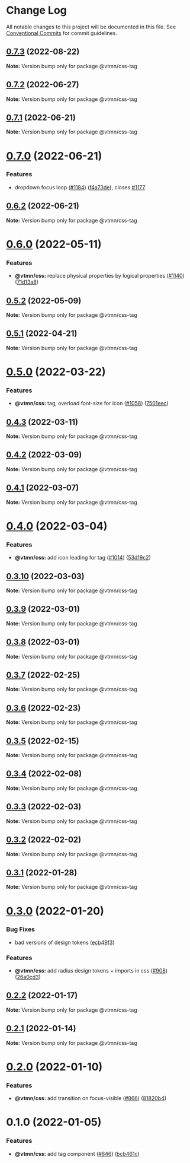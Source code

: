 # Change Log

All notable changes to this project will be documented in this file.
See [Conventional Commits](https://conventionalcommits.org) for commit guidelines.

## [0.7.3](https://github.com/Decathlon/vitamin-web/compare/@vtmn/css-tag@0.7.2...@vtmn/css-tag@0.7.3) (2022-08-22)

**Note:** Version bump only for package @vtmn/css-tag





## [0.7.2](https://github.com/Decathlon/vitamin-web/compare/@vtmn/css-tag@0.7.1...@vtmn/css-tag@0.7.2) (2022-06-27)

**Note:** Version bump only for package @vtmn/css-tag





## [0.7.1](https://github.com/Decathlon/vitamin-web/compare/@vtmn/css-tag@0.7.0...@vtmn/css-tag@0.7.1) (2022-06-21)

**Note:** Version bump only for package @vtmn/css-tag





# [0.7.0](https://github.com/Decathlon/vitamin-web/compare/@vtmn/css-tag@0.6.0...@vtmn/css-tag@0.7.0) (2022-06-21)


### Features

* dropdown focus loop ([#1184](https://github.com/Decathlon/vitamin-web/issues/1184)) ([f4a73de](https://github.com/Decathlon/vitamin-web/commit/f4a73de326af16a3e0265db87a21237ad7817b0d)), closes [#1177](https://github.com/Decathlon/vitamin-web/issues/1177)





## [0.6.2](https://github.com/Decathlon/vitamin-web/compare/@vtmn/css-tag@0.6.0...@vtmn/css-tag@0.6.2) (2022-06-21)

**Note:** Version bump only for package @vtmn/css-tag





# [0.6.0](https://github.com/Decathlon/vitamin-web/compare/@vtmn/css-tag@0.5.2...@vtmn/css-tag@0.6.0) (2022-05-11)


### Features

* **@vtmn/css:** replace physical properties by logical properties ([#1140](https://github.com/Decathlon/vitamin-web/issues/1140)) ([71d13a8](https://github.com/Decathlon/vitamin-web/commit/71d13a8163fec6e3fc3c29647fbeadf46071b6ee))





## [0.5.2](https://github.com/Decathlon/vitamin-web/compare/@vtmn/css-tag@0.5.1...@vtmn/css-tag@0.5.2) (2022-05-09)

**Note:** Version bump only for package @vtmn/css-tag





## [0.5.1](https://github.com/Decathlon/vitamin-web/compare/@vtmn/css-tag@0.5.0...@vtmn/css-tag@0.5.1) (2022-04-21)

**Note:** Version bump only for package @vtmn/css-tag





# [0.5.0](https://github.com/Decathlon/vitamin-web/compare/@vtmn/css-tag@0.4.3...@vtmn/css-tag@0.5.0) (2022-03-22)


### Features

* **@vtmn/css:** tag, overload font-size for icon ([#1058](https://github.com/Decathlon/vitamin-web/issues/1058)) ([7501eec](https://github.com/Decathlon/vitamin-web/commit/7501eec11e04a6266af6680be4dec0913e540671))





## [0.4.3](https://github.com/Decathlon/vitamin-web/compare/@vtmn/css-tag@0.4.2...@vtmn/css-tag@0.4.3) (2022-03-11)

**Note:** Version bump only for package @vtmn/css-tag





## [0.4.2](https://github.com/Decathlon/vitamin-web/compare/@vtmn/css-tag@0.4.1...@vtmn/css-tag@0.4.2) (2022-03-09)

**Note:** Version bump only for package @vtmn/css-tag





## [0.4.1](https://github.com/Decathlon/vitamin-web/compare/@vtmn/css-tag@0.4.0...@vtmn/css-tag@0.4.1) (2022-03-07)

**Note:** Version bump only for package @vtmn/css-tag





# [0.4.0](https://github.com/Decathlon/vitamin-web/compare/@vtmn/css-tag@0.3.10...@vtmn/css-tag@0.4.0) (2022-03-04)


### Features

* **@vtmn/css:** add icon leading for tag ([#1014](https://github.com/Decathlon/vitamin-web/issues/1014)) ([53d19c2](https://github.com/Decathlon/vitamin-web/commit/53d19c23a6f69a0994c90d343aa64528aad9a304))





## [0.3.10](https://github.com/Decathlon/vitamin-web/compare/@vtmn/css-tag@0.3.9...@vtmn/css-tag@0.3.10) (2022-03-03)

**Note:** Version bump only for package @vtmn/css-tag





## [0.3.9](https://github.com/Decathlon/vitamin-web/compare/@vtmn/css-tag@0.3.8...@vtmn/css-tag@0.3.9) (2022-03-01)

**Note:** Version bump only for package @vtmn/css-tag





## [0.3.8](https://github.com/Decathlon/vitamin-web/compare/@vtmn/css-tag@0.3.7...@vtmn/css-tag@0.3.8) (2022-03-01)

**Note:** Version bump only for package @vtmn/css-tag





## [0.3.7](https://github.com/Decathlon/vitamin-web/compare/@vtmn/css-tag@0.3.6...@vtmn/css-tag@0.3.7) (2022-02-25)

**Note:** Version bump only for package @vtmn/css-tag





## [0.3.6](https://github.com/Decathlon/vitamin-web/compare/@vtmn/css-tag@0.3.5...@vtmn/css-tag@0.3.6) (2022-02-23)

**Note:** Version bump only for package @vtmn/css-tag





## [0.3.5](https://github.com/Decathlon/vitamin-web/compare/@vtmn/css-tag@0.3.4...@vtmn/css-tag@0.3.5) (2022-02-15)

**Note:** Version bump only for package @vtmn/css-tag





## [0.3.4](https://github.com/Decathlon/vitamin-web/compare/@vtmn/css-tag@0.3.3...@vtmn/css-tag@0.3.4) (2022-02-08)

**Note:** Version bump only for package @vtmn/css-tag





## [0.3.3](https://github.com/Decathlon/vitamin-web/compare/@vtmn/css-tag@0.3.2...@vtmn/css-tag@0.3.3) (2022-02-03)

**Note:** Version bump only for package @vtmn/css-tag





## [0.3.2](https://github.com/Decathlon/vitamin-web/compare/@vtmn/css-tag@0.3.1...@vtmn/css-tag@0.3.2) (2022-02-02)

**Note:** Version bump only for package @vtmn/css-tag





## [0.3.1](https://github.com/Decathlon/vitamin-web/compare/@vtmn/css-tag@0.3.0...@vtmn/css-tag@0.3.1) (2022-01-28)

**Note:** Version bump only for package @vtmn/css-tag





# [0.3.0](https://github.com/Decathlon/vitamin-web/compare/@vtmn/css-tag@0.2.2...@vtmn/css-tag@0.3.0) (2022-01-20)


### Bug Fixes

* bad versions of design tokens ([ecb49f3](https://github.com/Decathlon/vitamin-web/commit/ecb49f3d1e672cb3ba78c23dc64fd899ea4a08c1))


### Features

* **@vtmn/css:** add radius design tokens + imports in css ([#908](https://github.com/Decathlon/vitamin-web/issues/908)) ([26a0cd3](https://github.com/Decathlon/vitamin-web/commit/26a0cd3809792e9ea127bfaa8aa66ed3bd276990))





## [0.2.2](https://github.com/Decathlon/vitamin-web/compare/@vtmn/css-tag@0.2.1...@vtmn/css-tag@0.2.2) (2022-01-17)

**Note:** Version bump only for package @vtmn/css-tag





## [0.2.1](https://github.com/Decathlon/vitamin-web/compare/@vtmn/css-tag@0.2.0...@vtmn/css-tag@0.2.1) (2022-01-14)

**Note:** Version bump only for package @vtmn/css-tag





# [0.2.0](https://github.com/Decathlon/vitamin-web/compare/@vtmn/css-tag@0.1.0...@vtmn/css-tag@0.2.0) (2022-01-10)


### Features

* **@vtmn/css:** add transition on focus-visible ([#866](https://github.com/Decathlon/vitamin-web/issues/866)) ([81820b4](https://github.com/Decathlon/vitamin-web/commit/81820b4ebfcd8df223b8415885cb37a5d4ab5bd2))





# 0.1.0 (2022-01-05)


### Features

* **@vtmn/css:** add tag component ([#846](https://github.com/Decathlon/vitamin-web/issues/846)) ([bcb461c](https://github.com/Decathlon/vitamin-web/commit/bcb461c8115e4594075b5a678e113191e13c73ac))
